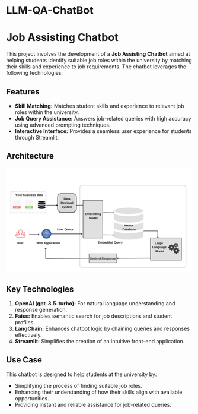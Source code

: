 # LLM-QA-ChatBot

# Job Assisting Chatbot

This project involves the development of a **Job Assisting Chatbot** aimed at helping students identify suitable job roles within the university by matching their skills and experience to job requirements. The chatbot leverages the following technologies:

## Features
- **Skill Matching:** Matches student skills and experience to relevant job roles within the university.
- **Job Query Assistance:** Answers job-related queries with high accuracy using advanced prompting techniques.
- **Interactive Interface:** Provides a seamless user experience for students through Streamlit.

## Architecture
![Project Architecture](RAG_Architecture.webp)

## Key Technologies
1. **OpenAI (gpt-3.5-turbo):** For natural language understanding and response generation.
2. **Faiss:** Enables semantic search for job descriptions and student profiles.
3. **LangChain:** Enhances chatbot logic by chaining queries and responses effectively.
4. **Streamlit:** Simplifies the creation of an intuitive front-end application.

## Use Case
This chatbot is designed to help students at the university by:
- Simplifying the process of finding suitable job roles.
- Enhancing their understanding of how their skills align with available opportunities.
- Providing instant and reliable assistance for job-related queries.
